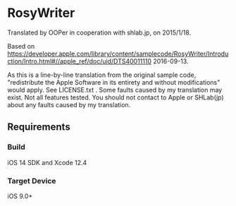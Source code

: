 # RosyWriter

Translated by OOPer in cooperation with shlab.jp, on 2015/1/18.

Based on
<https://developer.apple.com/library/content/samplecode/RosyWriter/Introduction/Intro.html#//apple_ref/doc/uid/DTS40011110>
2016-09-13.

As this is a line-by-line translation from the original sample code, "redistribute the Apple Software in its entirety and without modifications" would apply. See LICENSE.txt .
Some faults caused by my translation may exist. Not all features tested.
You should not contact to Apple or SHLab(jp) about any faults caused by my translation.

## Requirements

### Build

iOS 14 SDK and Xcode 12.4

### Target Device

iOS 9.0+
